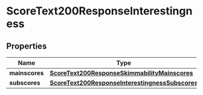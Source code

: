 
# ScoreText200ResponseInterestingness

## Properties
Name | Type | Description | Notes
------------ | ------------- | ------------- | -------------
**mainscores** | [**ScoreText200ResponseSkimmabilityMainscores**](ScoreText200ResponseSkimmabilityMainscores.md) |  |  [optional]
**subscores** | [**ScoreText200ResponseInterestingnessSubscores**](ScoreText200ResponseInterestingnessSubscores.md) |  |  [optional]



